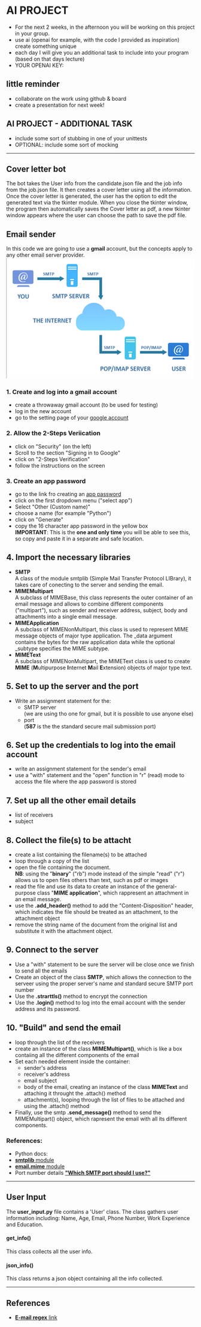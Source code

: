 # AI PROJECT
- For the next 2 weeks, in the afternoon you will be
working on this project in your group.
- use ai (openai for example, with the code I provided as inspiration)
create something unique
- each day I will give you an additional task to include into your program (based on that days lecture)
- YOUR OPENAI KEY: 

## little reminder
- collaborate on the work using github & board
- create a presentation for next week!

## AI PROJECT - ADDITIONAL TASK
- include some sort of stubbing in one of your unittests
- OPTIONAL: include some sort of mocking  
---

## Cover letter bot

The bot takes the User info from the candidate.json file and the job info from the job.json file. It then creates
a cover letter using all the information. Once the cover letter is generated, the user has the option to edit the generated text
via the tkinter module. When you close the tkinter window, the program then automatically saves the Cover letter as pdf, a new tkinter
window appears where the user can choose the path to save the pdf file.

## Email sender

In this code we are going to use a **gmail** account, but the concepts apply to any other email server provider.
![Email internet path](email.png)

### 1. Create and log into a gmail account
- create a throwaway gmail account (to be used for testing)
- log in the new account
- go to the setting page of your [google account](https://www.myaccount.google.com)

### 2. Allow the 2-Steps Veriication
- click on "Security" (on the left)
- Scroll to the section "Signing in to Google"
- click on "2-Steps Verification"
- follow the instructions on the screen

### 3. Create an app password
- go to the link fro creating an [app password](https://myaccount.google.com/u/4/apppasswords)
- click on the first dropdown menu ("select app")
- Select "Other (Custom name)"
- choose a name (for example "Python")
- click on "Generate"
- copy the 16 character app password in the yellow box  
**IMPORTANT**: This is the **one and only time** you will be able to see this, so copy and paste it in a separate and safe location.

## 4. Import the necessary libraries  
- **SMTP**  
  A class of the module smtplib (Simple Mail Transfer Protocol LIBrary), it takes care of conecting to the server and sending the email.
- **MIMEMultipart**  
  A subclass of MIMEBase, this class represents the outer container of an email message and allows to combine different components ("multipart"), such as sender and receiver address, subject, body and attachments into a single email message.
- **MIMEApplication**  
  A subclass of MIMENonMultipart, this class is used to represent MIME message objects of major type application. The _data  argument contains the bytes for the raw application data while the optional _subtype specifies the MIME subtype.
- **MIMEText**  
  A subclass of MIMENonMultipart, the MIMEText class is used to create **MIME** (**M**ultipurpose **I**nternet **M**ail **E**xtension) objects of major type text.

## 5. Set to up the server and the port
- Write an assignment statement for the:
  - SMTP server  
    (we are using tho one for gmail, but it is possible to use anyone else)
  - port  
    (**587** is the the standard secure mail submission port)

## 6. Set up the credentials to log into the email account  
- write an assignment statement for the sender's email
- use a "with" statement and the "open" function in "r" (read) mode to access the file where the app password is stored

## 7. Set up all the other email details
- list of receivers
- subject

## 8. Collect the file(s) to be attacht
- create a list containing the filename(s) to be attached
- loop through a copy of the list 
- open the file containing the document.  
  **NB**: using the "**binary**" ("rb") mode instead of the simple "read" ("r") allows us to open files others than text, such as pdf or images
- read the file and use its data to create an instance of the general-purpose class "**MIME application**", which rappresent an attachment in an email message.
- use the **.add_header()** method to add the "Content-Disposition" header, which indicates the file should be treated as an attachment, to the attachment object
- remove the string name of the document from the original list and substitute it with the attachment object.

## 9. Connect to the server
- Use a "with" statement to be sure the server will be close once we finish to send all the emails
- Create an object of the class **SMTP**, which allows the connection to the serveer using the proper server's name and standard secure SMTP port number
- Use the **.strarttls()** method to encrypt the connection
- Use the **.login()** method to log into the email account with the sender address and its password.

## 10. "Build" and send the email
- loop through the list of the receivers
- create an instance of the class **MIMEMultipart()**, which is like a box contaiing all the different components of the email
- Set each needed element inside the container:
  - sender's address 
  - receiver's address
  - email subject
  - body of the email, creating an instance of the class **MIMEText** and attaching it throught the .attach() method
  - attachment(s), looping through the list of files to be attached and using the .attach() method
- Finally, use the smtp **.send_message()** method to send the MIMEMultipart() object, which rapresent the email with all its different components.

### References:
- Python docs:  
- [**smtplib** module](https://docs.python.org/3/library/smtplib.html#module-smtplib)
- [**email.mime** module](https://docs.python.org/3/library/email.mime.html?highlight=email#email.mime.multipart.MIMEMultipart)
- Port number details [**"Which SMTP port should I use?"**](https://www.mailgun.com/blog/email/which-smtp-port-understanding-ports-25-465-587/)
---


## User Input
The **user_input.py** file contains a 'User' class. The class gathers user information including: Name, Age, Email, Phone Number, Work Experience and Education.

#### **get_info()**
This class collects all the user info.

#### **json_info()**
This class returns a json object containing all the info collected.

---
 

## References


- [**E-mail regex** link](https://uibakery.io/regex-library/email-regex-python)

